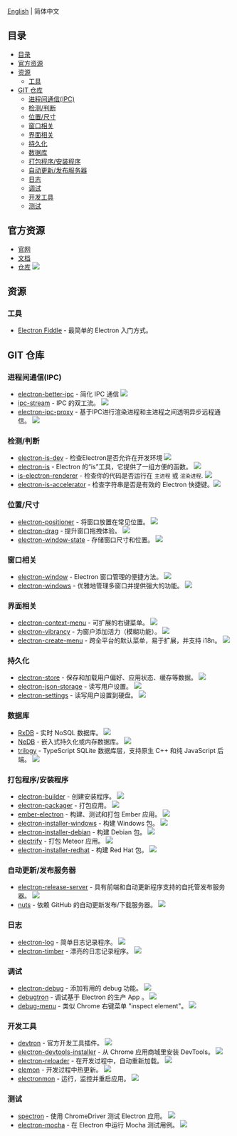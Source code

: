 [English](./README-en.md) | 简体中文

## 目录

- [目录](#目录)
- [官方资源](#官方资源)
- [资源](#资源)
  - [工具](#工具)
- [GIT 仓库](#git-仓库)
  - [进程间通信(IPC)](#进程间通信ipc)
  - [检测/判断](#检测判断)
  - [位置/尺寸](#位置尺寸)
  - [窗口相关](#窗口相关)
  - [界面相关](#界面相关)
  - [持久化](#持久化)
  - [数据库](#数据库)
  - [打包程序/安装程序](#打包程序安装程序)
  - [自动更新/发布服务器](#自动更新发布服务器)
  - [日志](#日志)
  - [调试](#调试)
  - [开发工具](#开发工具)
  - [测试](#测试)

## 官方资源

- [官网](https://www.electronjs.org)
- [文档](https://www.electronjs.org/zh/docs/latest/)
- [仓库](https://github.com/electron/electron) ![](https://img.shields.io/github/stars/electron/electron.svg?style=social&label=Star)

## 资源

### 工具

- [Electron Fiddle](https://www.electronjs.org/fiddle) - 最简单的 Electron 入门方式。

## GIT 仓库

### 进程间通信(IPC)

- [electron-better-ipc](https://github.com/sindresorhus/electron-better-ipc) - 简化 IPC 通信 ![](https://img.shields.io/github/stars/sindresorhus/electron-better-ipc.svg?style=social&label=Star)
- [ipc-stream](https://github.com/jprichardson/electron-ipc-stream) - IPC 的双工流。 ![](https://img.shields.io/github/stars/jprichardson/electron-ipc-stream.svg?style=social&label=Star)
- [electron-ipc-proxy](https://github.com/frankwallis/electron-ipc-proxy) - 基于IPC进行渲染进程和主进程之间透明异步远程通信。 ![](https://img.shields.io/github/stars/frankwallis/electron-ipc-proxy.svg?style=social&label=Star)

### 检测/判断

- [electron-is-dev](https://github.com/sindresorhus/electron-is-dev) - 检查Electron是否允许在开发环境 ![](https://img.shields.io/github/stars/sindresorhus/electron-is-dev.svg?style=social&label=Star)
- [electron-is](https://github.com/delvedor/electron-is) - Electron 的“is”工具，它提供了一组方便的函数。 ![](https://img.shields.io/github/stars/delvedor/electron-is.svg?style=social&label=Star)
- [is-electron-renderer](https://github.com/jprichardson/is-electron-renderer) - 检查你的代码是否运行在 `主进程` 或 `渲染进程`. ![](https://img.shields.io/github/stars/jprichardson/is-electron-renderer.svg?style=social&label=Star)
- [electron-is-accelerator](https://github.com/brrd/electron-is-accelerator) - 检查字符串是否是有效的 Electron 快捷键。![](https://img.shields.io/github/stars/brrd/electron-is-accelerator.svg?style=social&label=Star)

### 位置/尺寸

- [electron-positioner](https://github.com/jenslind/electron-positioner) - 将窗口放置在常见位置。 ![](https://img.shields.io/github/stars/jenslind/electron-positioner.svg?style=social&label=Star)
- [electron-drag](https://github.com/kapetan/electron-drag) - 提升窗口拖拽体验。 ![](https://img.shields.io/github/stars/kapetan/electron-drag.svg?style=social&label=Star)
- [electron-window-state](https://github.com/mawie81/electron-window-state) - 存储窗口尺寸和位置。 ![](https://img.shields.io/github/stars/mawie81/electron-window-state.svg?style=social&label=Star)

### 窗口相关

- [electron-window](https://github.com/jprichardson/electron-window) - Electron 窗口管理的便捷方法。 ![](https://img.shields.io/github/stars/jprichardson/electron-window.svg?style=social&label=Star)
- [electron-windows](https://github.com/electron-modules/electron-windows) - 优雅地管理多窗口并提供强大的功能。 ![](https://img.shields.io/github/stars/electron-modules/electron-windows.svg?style=social&label=Star)

### 界面相关

- [electron-context-menu](https://github.com/sindresorhus/electron-context-menu) - 可扩展的右键菜单。 ![](https://img.shields.io/github/stars/sindresorhus/electron-context-menu.svg?style=social&label=Star)
- [electron-vibrancy](https://github.com/arkenthera/electron-vibrancy) - 为窗户添加活力（模糊功能）。 ![](https://img.shields.io/github/stars/arkenthera/electron-vibrancy.svg?style=social&label=Star)
- [electron-create-menu](https://github.com/kilian/electron-create-menu) - 跨全平台的默认菜单，易于扩展，并支持 i18n。 ![](https://img.shields.io/github/stars/kilian/electron-create-menu.svg?style=social&label=Star)

### 持久化

- [electron-store](https://github.com/sindresorhus/electron-store) - 保存和加载用户偏好、应用状态、缓存等数据。 ![](https://img.shields.io/github/stars/sindresorhus/electron-store.svg?style=social&label=Star)
- [electron-json-storage](https://github.com/jviotti/electron-json-storage) - 读写用户设置。 ![](https://img.shields.io/github/stars/jviotti/electron-json-storage.svg?style=social&label=Star)
- [electron-settings](https://github.com/nathanbuchar/electron-settings) - 读写用户设置到硬盘。 ![](https://img.shields.io/github/stars/nathanbuchar/electron-settings.svg?style=social&label=Star)

### 数据库

- [RxDB](https://github.com/pubkey/rxdb) - 实时 NoSQL 数据库。 ![](https://img.shields.io/github/stars/pubkey/rxdb.svg?style=social&label=Star)
- [NeDB](https://github.com/louischatriot/nedb) - 嵌入式持久化或内存数据库。 ![](https://img.shields.io/github/stars/louischatriot/nedb.svg?style=social&label=Star)
- [trilogy](https://github.com/citycide/trilogy) - TypeScript SQLite 数据库层，支持原生 C++ 和纯 JavaScript 后端。 ![](https://img.shields.io/github/stars/citycide/trilogy.svg?style=social&label=Star)

### 打包程序/安装程序

- [electron-builder](https://github.com/electron-userland/electron-builder) - 创建安装程序。 ![](https://img.shields.io/github/stars/electron-userland/electron-builder.svg?style=social&label=Star)
- [electron-packager](https://github.com/electron-userland/electron-packager) - 打包应用。 ![](https://img.shields.io/github/stars/electron-userland/electron-packager.svg?style=social&label=Star)
- [ember-electron](https://github.com/felixrieseberg/ember-electron) - 构建、测试和打包 Ember 应用。 ![](https://img.shields.io/github/stars/felixrieseberg/ember-electron.svg?style=social&label=Star)
- [electron-installer-windows](https://github.com/unindented/electron-installer-windows) - 构建 Windows 包。 ![](https://img.shields.io/github/stars/unindented/electron-installer-windows.svg?style=social&label=Star)
- [electron-installer-debian](https://github.com/unindented/electron-installer-debian) - 构建 Debian 包。 ![](https://img.shields.io/github/stars/unindented/electron-installer-debian.svg?style=social&label=Star)
- [electrify](https://github.com/arboleya/electrify) - 打包 Meteor 应用。 ![](https://img.shields.io/github/stars/arboleya/electrify.svg?style=social&label=Star)
- [electron-installer-redhat](https://github.com/unindented/electron-installer-redhat) - 构建 Red Hat 包。 ![](https://img.shields.io/github/stars/unindented/electron-installer-redhat.svg?style=social&label=Star)

### 自动更新/发布服务器

- [electron-release-server](https://github.com/ArekSredzki/electron-release-server) - 具有前端和自动更新程序支持的自托管发布服务器。 ![](https://img.shields.io/github/stars/ArekSredzki/electron-release-server.svg?style=social&label=Star)
- [nuts](https://github.com/GitbookIO/nuts) - 依赖 GitHub 的自动更新发布/下载服务器。 ![](https://img.shields.io/github/stars/GitbookIO/nuts.svg?style=social&label=Star)

### 日志

- [electron-log](https://github.com/megahertz/electron-log) - 简单日志记录程序。 ![](https://img.shields.io/github/stars/megahertz/electron-log.svg?style=social&label=Star)
- [electron-timber](https://github.com/sindresorhus/electron-timber) - 漂亮的日志记录程序。 ![](https://img.shields.io/github/stars/sindresorhus/electron-timber.svg?style=social&label=Star)

### 调试

- [electron-debug](https://github.com/sindresorhus/electron-debug) - 添加有用的 debug 功能。 ![](https://img.shields.io/github/stars/sindresorhus/electron-debug.svg?style=social&label=Star)
- [debugtron](https://github.com/pd4d10/debugtron) - 调试基于 Electron 的生产 App 。 ![](https://img.shields.io/github/stars/pd4d10/debugtron.svg?style=social&label=Star)
- [debug-menu](https://github.com/parro-it/debug-menu) - 类似 Chrome 右键菜单 "inspect element"。 ![](https://img.shields.io/github/stars/parro-it/debug-menu.svg?style=social&label=Star)

### 开发工具

- [devtron](https://github.com/electron/devtron) - 官方开发工具插件。 ![](https://img.shields.io/github/stars/electron/devtron.svg?style=social&label=Star)
- [electron-devtools-installer](https://github.com/GPMDP/electron-devtools-installer) - 从 Chrome 应用商城里安装 DevTools。 ![](https://img.shields.io/github/stars/GPMDP/electron-devtools-installer.svg?style=social&label=Star)
- [electron-reloader](https://github.com/sindresorhus/electron-reloader) - 在开发过程中，自动重新加载。 ![](https://img.shields.io/github/stars/sindresorhus/electron-reloader.svg?style=social&label=Star)
- [elemon](https://github.com/manidlou/elemon) - 开发过程中热更新。 ![](https://img.shields.io/github/stars/manidlou/elemon.svg?style=social&label=Star)
- [electronmon](https://github.com/catdad/electronmon) - 运行，监控并重启应用。 ![](https://img.shields.io/github/stars/catdad/electronmon.svg?style=social&label=Star)

### 测试

- [spectron](https://github.com/electron-userland/spectron) - 使用 ChromeDriver 测试 Electron 应用。 ![](https://img.shields.io/github/stars/electron-userland/spectron.svg?style=social&label=Star)
- [electron-mocha](https://github.com/jprichardson/electron-mocha) - 在 Electron 中运行 Mocha 测试用例。 ![](https://img.shields.io/github/stars/jprichardson/electron-mocha.svg?style=social&label=Star)
